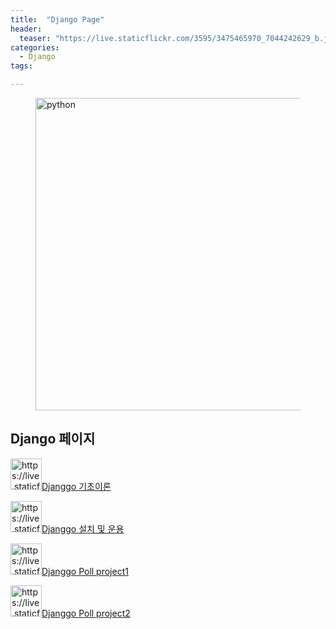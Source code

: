 ```yaml
---
title:  "Django Page"
header:
  teaser: "https://live.staticflickr.com/3595/3475465970_7044242629_b.jpg"
categories: 
  - Django
tags:

---
```

<figure>
	<img src="https://live.staticflickr.com/3595/3475465970_7044242629_b.jpg" alt="python" style="width:500px" >
</figure>

<H2>Django 페이지</H2>

<img src="https://live.staticflickr.com/3595/3475465970_7044242629_b.jpg" alt="https://live.staticflickr.com/3595/3475465970_7044242629_b" style="width:50px">[Djanggo 기초이론](/django/Django-Basic) 

<img src="https://live.staticflickr.com/3595/3475465970_7044242629_b.jpg" alt="https://live.staticflickr.com/3595/3475465970_7044242629_b" style="width:50px">[Djanggo 설치 및 운용](/django/Django-simple-web-application) 

<img src="https://live.staticflickr.com/3595/3475465970_7044242629_b.jpg" alt="https://live.staticflickr.com/3595/3475465970_7044242629_b" style="width:50px">[Djanggo Poll project1](/django/Django-simple-web-application2) 

<img src="https://live.staticflickr.com/3595/3475465970_7044242629_b.jpg" alt="https://live.staticflickr.com/3595/3475465970_7044242629_b" style="width:50px">[Djanggo Poll project2](/django/Django-simple-web-application3) 